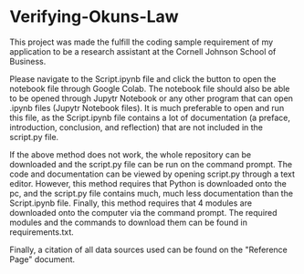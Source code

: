 # Verifying-Okuns-Law

This project was made the fulfill the coding sample requirement of my application to be a research assistant at the Cornell Johnson School of Business.

Please navigate to the Script.ipynb file and click the button to open the notebook file through Google Colab. The notebook file should also be able to be opened through Jupytr Notebook or any other program that can open .ipynb files (Jupytr Notebook files). It is much preferable to open and run this file, as the Script.ipynb file contains a lot of documentation (a preface, introduction, conclusion, and reflection) that are not included in the script.py file.

If the above method does not work, the whole repository can be downloaded and the script.py file can be run on the command prompt. The code and documentation can be viewed by opening script.py through a text editor. However, this method requires that Python is downloaded onto the pc, and the script.py file contains much, much less documentation than the Script.ipynb file. Finally, this method requires that 4 modules are downloaded onto the computer via the command prompt. The required modules and the commands to download them can be found in requirements.txt.

Finally, a citation of all data sources used can be found on the "Reference Page" document.
